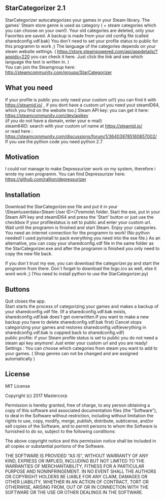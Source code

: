 


## StarCategorizer 2.1

StarCategorizer autocategorizes your games in your Steam library. The games' Steam store genre is used as category ( + steam categories which you can choose on your own!). Your old categories are deleted, only your Favorites are saved. A backup is made from your old config file (called sharedconfig.vdf.bak)
You don't need to set your profile status to public for this programm to work ;)
The language of the categories depends on your steam website settings. ( https://store.steampowered.com/api/appdetails/?appids=220 you can check it here. Just click the link and see which language the text is written in. )  
You can join the Steamgroup here: http://steamcommunity.com/groups/StarCategorizer


## What you need

If your profile is public you only need your custom url!( you can find it with https://steamid.io/ , if you dont have a custom url you need yout steamID64, which you find on the website too.)
Steam API key: you can get it here: https://steamcommunity.com/dev/apikey  
(if you do not have a domain, enter your e-mail)  
steam64ID: search with your custom url name at https://steamid.io/  
or read here : https://steamcommunity.com/discussions/forum/1/364039785160857002/  
If you use the python code you need python 2.7

## Motivation

I could not manage to make Depressurizer work on my system, therefore i wrote my own programm. You can find Depressurizer here:  https://github.com/rallion/depressurizer

## Installation

Download the StarCategorizer.exe file and put it in your \Steam\userdata\<Steam User ID>\7\remote\ folder. Start the exe, put in your Steam API key and steamID64 and press the 'Start' button or just use the checkbox if your profilestatus is set to public and enter your custom url. Wait until the programm is finished and start Steam. Enjoy your categories. You need an internet connection for the programm to work! (No python needed! I used pyinstall to pack everything you need into the exe file.) As an alternative, you can copy your sharedconfig.vdf file in the same folder as the StarCategorizer.exe and after the programm is finished you only need to copy the new file back.

If you don´t trust my exe, you can download the categorizer.py and start the programm from there. Don´t forget to download the logo.ico as well, else it wont work ;) (You need to install python to use the StarCategorizer.py)

## Buttons

Quit closes the app.  
Start starts the process of categorizing your games and makes a backup of your sharedconfig.vdf file. (If a sharedconfig.vdf.bak exists, sharedconfig.vdf.bak does't get overwritten.If you want to make a new backup you have to delete sharedconfig.vdf.bak first)
Cancel stops categorizing your games and restores sharedconfig.vdf(everything in sharedconfig.vdf.bak is coppied back to sharedconfig.vdf)  
public profile: if your Steam profile status is set to public you do not need a steam api key anymore! Just enter your custom url and you are ready!  
Settings : You can choose which categories from steam you want to add to your games. ( Shop genres can not be changed and are assigned automatically )  



## License

MIT License

Copyright (c) 2017 Mastercorp

Permission is hereby granted, free of charge, to any person obtaining a copy
of this software and associated documentation files (the "Software"), to deal
in the Software without restriction, including without limitation the rights
to use, copy, modify, merge, publish, distribute, sublicense, and/or sell
copies of the Software, and to permit persons to whom the Software is
furnished to do so, subject to the following conditions:

The above copyright notice and this permission notice shall be included in all
copies or substantial portions of the Software.

THE SOFTWARE IS PROVIDED "AS IS", WITHOUT WARRANTY OF ANY KIND, EXPRESS OR
IMPLIED, INCLUDING BUT NOT LIMITED TO THE WARRANTIES OF MERCHANTABILITY,
FITNESS FOR A PARTICULAR PURPOSE AND NONINFRINGEMENT. IN NO EVENT SHALL THE
AUTHORS OR COPYRIGHT HOLDERS BE LIABLE FOR ANY CLAIM, DAMAGES OR OTHER
LIABILITY, WHETHER IN AN ACTION OF CONTRACT, TORT OR OTHERWISE, ARISING FROM,
OUT OF OR IN CONNECTION WITH THE SOFTWARE OR THE USE OR OTHER DEALINGS IN THE
SOFTWARE.



